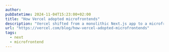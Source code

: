 ```yaml
---
author:
pubDatetime: 2024-11-04T15:23:00+02:00
title: "How Vercel adopted microfrontends"
description: "Vercel shifted from a monolithic Next.js app to a microfrontend setup, improving build times, local development speed, and performance metrics. This transition enhanced efficiency and page load metrics, using tools like Turborepo and Turbopack."
url: "https://vercel.com/blog/how-vercel-adopted-microfrontends"
tags:
  - next
  - microfrontend
---
```

